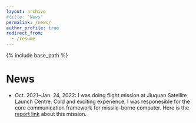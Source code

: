 ```yaml
---
layout: archive
#title: "News"
permalink: /news/
author_profile: true
redirect_from:
  - /resume
---
```


{% include base_path %}

News
======
* Oct. 2021~Jan. 24, 2022: I was doing flight mission at Jiuquan Satellite Launch Centre. Cold and exciting experience. I was responesible for the core communication framework for missile-borne computer. Here is the [report link](https://www.guancha.cn/industry-science/2022_01_24_623388.shtml) about this mission.
